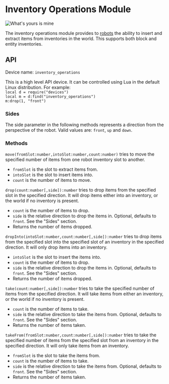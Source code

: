 # Inventory Operations Module
![What's yours is mine](item:oc2:inventory_operations_module)

The inventory operations module provides to [robots](robot.md) the ability to insert and extract items from inventories in the world. This supports both block and entity inventories.

## API
Device name: `inventory_operations`

This is a high level API device. It can be controlled using Lua in the default Linux distribution. For example:  
`local d = require("devices")`  
`local m = d:find("inventory_operations")`  
`m:drop(1, "front")`

### Sides
The side parameter in the following methods represents a direction from the perspective of the robot. Valid values are: `front`, `up` and `down`.

### Methods
`move(fromSlot:number,intoSlot:number,count:number)` tries to move the specified number of items from one robot inventory slot to another.
- `fromSlot` is the slot to extract items from.
- `intoSlot` is the slot to insert items into.
- `count` is the number of items to move.

`drop(count:number[,side]):number` tries to drop items from the specified slot in the specified direction. It will drop items either into an inventory, or the world if no inventory is present.
- `count` is the number of items to drop.
- `side` is the relative direction to drop the items in. Optional, defaults to `front`. See the "Sides" section.
- Returns the number of items dropped.

`dropInto(intoSlot:number,count:number[,side]):number` tries to drop items from the specified slot into the specified slot of an inventory in the specified direction. It will only drop items into an inventory.
- `intoSlot` is the slot to insert the items into.
- `count` is the number of items to drop.
- `side` is the relative direction to drop the items in. Optional, defaults to `front`. See the "Sides" section.
- Returns the number of items dropped.

`take(count:number[,side]):number` tries to take the specified number of items from the specified direction. It will take items from either an inventory, or the world if no inventory is present.
- `count` is the number of items to take.
- `side` is the relative direction to take the items from. Optional, defaults to `front`. See the "Sides" section.
- Returns the number of items taken.

`takeFrom(fromSlot:number,count:number[,side]):number` tries to take the specified number of items from the specified slot from an inventory in the specified direction. It will only take items from an inventory.
- `fromSlot` is the slot to take the items from.
- `count` is the number of items to take.
- `side` is the relative direction to take the items from. Optional, defaults to `front`. See the "Sides" section.
- Returns the number of items taken.
